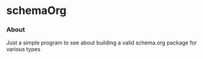 # schemaOrg

### About
Just a simple program to see about building a valid schema.org package for various types

